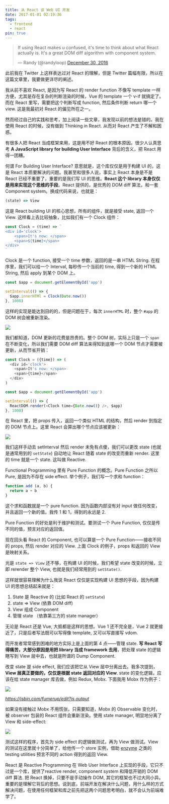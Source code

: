```yaml
---
title: 从 React 谈 Web UI 开发
date: 2017-01-01 02:19:36
tags:
  - frontend
  - react
pin: true
---
```

<blockquote class="twitter-tweet" data-lang="en"><p lang="en" dir="ltr">If using React makes u confused, it&#39;s time to think about what React actually is. It&#39;s a great DOM diff algorithm with component system.</p>&mdash; Randy (@randyloop) <a href="https://twitter.com/randyloop/status/814663047541231616">December 30, 2016</a></blockquote>
<script async src="//platform.twitter.com/widgets.js" charset="utf-8"></script>

此前我在 Twitter 上这样表达过对 React 的理解，但是 Twitter 篇幅有限，所以在这篇文章里，我要做更详尽的阐述。

我从前不喜欢 React, 是因为写 React 的 render function 不像写 template 一样方便，尤其是存在复杂的判断渲染的时候，Vue 的 template 一个 v-if 就搞定了。而在 React 里写，需要把这个判断写成 function, 然后条件判断 return 哪一个 view. 这是我最初对 React 的偏见所在之一。

然而经过自己的实践和思考，加上阅读一些文章，我发现以前的想法是错的。我在使用 React 的时候，没有做到 Thinking in React. 从而对 React 产生了不解和困惑。

有很多人把 React 当成框架来用，这是用不好 React 的根本原因。很少人认真思考 **A JavaScript library for building User Interface** 背后的含义，把 React 用得一团糟。

何谓 For Building User Interface? 意思就是，这个库仅仅是用于构建 UI 的，这是 React 本质要解决的问题。我甚至和很多人说，事实上 React 本身是不是 React 已经不重要了，重要的是我们写 UI 的思维。**React 这个 library 本身仅仅是用来实现这个思维的手段**。React 提供的，是优秀的 DOM diff 算法，和一套 Component system。换成代码来说，也就是：

```javascript
(state) => View
```

这是 React building UI 的核心思想，所有的组件，就是接受 state, 返回一个 View. 这样看上去比较抽象，比如我们有一个 Clock 组件：

```javascript
const Clock = (time) => `
<div id='clock'>
	<span>It's now: </span>
	<span>${time}</span>
</div>
`
```

Clock 是一个 function, 接受一个 time 参数，返回的是一串 HTML String. 在程序里，我们可以给一个 Interval, 每秒传一个当前的 time, 得到一个新的 HTML String, 然后 apply 到某个 DOM 上。

```javascript
const $app = document.getElementById('app')

setInterval(() => {
  $app.innerHTMl = Clock(Date.now())
}, 1000)
```

这样的实现是能达到目的的，但是问题在于，每次 `innerHTML` 时，整个 `#app` 的 DOM 树会被重新渲染。

![](/images/plain-render-clock.gif)

我们都知道，DOM 更新的花费是昂贵的。整个 DOM 树，实际上只是一个 `span` 在不断变化，所以我们需要 DOM diff 算法来得知到底哪一个 DOM 节点才需要被更新，从而节省开销：

```javascript
const Clock = ({time}) => (
  <div id='clock'>
    <span>It's now: </span>
    <span>{time}</span>
  </div>
)

const $app = document.getElementById('app')

setInterval(() => {
  ReactDOM.render(<Clock time={Date.now()} />, $app)
}, 1000)
```

在 React 里，把 props 传入，返回一个类似 HTML 的结构，然后 render 到指定的 DOM 节点上。这里 React 会算出哪个节点应该被更新：

![](/images/react-render-clock.gif)

我们这样手动去 setInterval 然后 render 未免有点傻，我们可以更改 state (也就是通常用到的 `setState`) 自动地让 React 随着 state 的改变而重新 render. 这里的 time 就是一个 state. 这叫做 Reactive.

Functional Programming 里有 Pure Function 的概念。Pure Function 之所以 Pure, 是因为不存在 side effect. 举个例子，我们写一个求和 function：

```javascript
function add (a, b) {
  return a + b
}
```

这个求和函数就是一个 pure function. 因为函数内部没有对 input 做任何改变，并且返回一个新的值。我传 1 和 1，得到的永远是 2.

Pure Function 的好处是利于维护和测试。要测试一个 Pure Function, 仅仅是传不同的值，预言对应的返回值。

现在回头看 React 的 Component, 也可以算是一个 Pure Function——接收不同的 props, 然后 render 对应的 View. 上面 Clock 的例子，props 和返回的 View 是映射关系。

光是 `state => View` 还不够，在构建 UI 的时候，我们希望 state 改变的时候，立即 rerender 整个 View, 也就是我们经常用到的 `setState()`. 

这样就很容易理解为什么我说 React 仅仅是实现构建 UI 思想的手段，因为构建 UI 的思想总结起来就是：

1. State 是 Reactive 的 (比如 React 的 `setState`)
2. state => View (依靠 DOM diff)
3. View 组成 Component
4. 管理 state （依靠第三方的 state manager）

无论是 React 还是 Vue, 大抵都是这样的思想。Vue 1 还不完全是，Vue 2 就更接近了，只是后者写法既可以写得像 template, 又可以写直接写 vdom. 

而开发者常常感到困难的地方实际上是上面的第 4 点——管理 state. **写 React 写得痛苦，大部分原因是用把 library 当成 framework 去用**，把处理 state 的逻辑瞎写到 View 层中去，也就是所谓的 Dump Component.

改变 state 是 side effect, 我们应该把它从 View 层中分离出去。我多次提到，**View 层真正要做的，仅仅是根据 state 返回对应的 View**. state 的变化逻辑，应该在给 state manager 库去做，例如 Redux, Mobx. 下面我用 Mobx 作为例子：

![](/images/mobx-ticker.gif)

*https://jsbin.com/fumerup/edit?js,output*

如果没有接触过 Mobx 不用慌张，只需要知道，Mobx 的 Observable 变化时，被 observer 包装的 React 组件会重新渲染。使用 state manager, 明显地分离了 View 和 side-effect:

![](/images/state-effect-view.png)

测试这样的程序，首先为 side effect 的逻辑做测试，再为 View 做测试。View 的测试在这里就十分简单了，给他传一个 store 实例，借助 [enzyme](https://github.com/airbnb/enzyme) 之类的 testing utilities 预言不同的 action 得到的返回 View.

React 是 Reactive Programming 在 Web User Interface 上实现的手段，它只不过是一个库，提供了reactive render, component system 和降低开销的 DOM diff 算法. 把 React 换掉，只要不是手动操作 DOM, 其它的框架也不过大同小异。重要的是理解它背后的思想。说到底，前端开发在解决什么问题，用什么样的方式解决问题，在使用任何框架和库之前先把这两个问题思考明白，就不会认为前端难学了。
